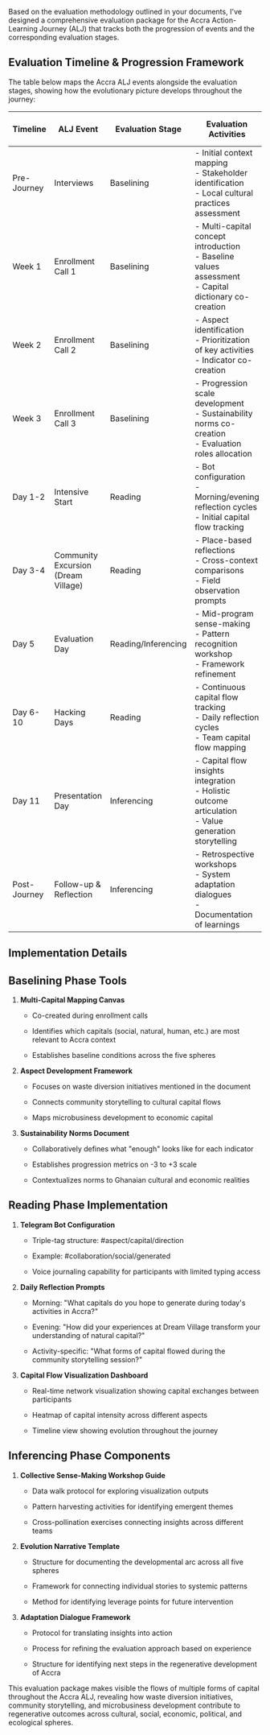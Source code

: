 <ActiveJourneyDisplay/>

Based on the evaluation methodology outlined in your documents, I've designed a comprehensive evaluation package for the Accra Action-Learning Journey (ALJ) that tracks both the progression of events and the corresponding evaluation stages.

## Evaluation Timeline & Progression Framework

The table below maps the Accra ALJ events alongside the evaluation stages, showing how the evolutionary picture develops throughout the journey:

|Timeline|ALJ Event|Evaluation Stage|Evaluation Activities|Evolutionary Picture Development|
|---|---|---|---|---|
|Pre-Journey|Interviews|Baselining|- Initial context mapping  <br>- Stakeholder identification  <br>- Local cultural practices assessment|- Preliminary understanding of local capitals  <br>- Initial mapping of systemic spheres|
|Week 1|Enrollment Call 1|Baselining|- Multi-capital concept introduction  <br>- Baseline values assessment  <br>- Capital dictionary co-creation|- Priority capitals identified  <br>- Cultural sphere baseline narrative drafted|
|Week 2|Enrollment Call 2|Baselining|- Aspect identification  <br>- Prioritization of key activities  <br>- Indicator co-creation|- Aspect-capital matrix developed  <br>- Social and economic sphere baselines drafted|
|Week 3|Enrollment Call 3|Baselining|- Progression scale development  <br>- Sustainability norms co-creation  <br>- Evaluation roles allocation|- Complete baseline across all five spheres  <br>- Evaluation framework finalized|
|Day 1-2|Intensive Start|Reading|- Bot configuration  <br>- Morning/evening reflection cycles  <br>- Initial capital flow tracking|- First patterns of capital flows emerging  <br>- Early insights on team dynamics|
|Day 3-4|Community Excursion (Dream Village)|Reading|- Place-based reflections  <br>- Cross-context comparisons  <br>- Field observation prompts|- Natural capital flows visualized  <br>- Cultural-ecological connections mapped|
|Day 5|Evaluation Day|Reading/Inferencing|- Mid-program sense-making  <br>- Pattern recognition workshop  <br>- Framework refinement|- Capital flow network visualization  <br>- Adaptation recommendations identified|
|Day 6-10|Hacking Days|Reading|- Continuous capital flow tracking  <br>- Daily reflection cycles  <br>- Team capital flow mapping|- Technical-social capital integration patterns  <br>- Innovation-related capital flows identified|
|Day 11|Presentation Day|Inferencing|- Capital flow insights integration  <br>- Holistic outcome articulation  <br>- Value generation storytelling|- Complete capital flow maps  <br>- Cross-sphere evolution patterns identified|
|Post-Journey|Follow-up & Reflection|Inferencing|- Retrospective workshops  <br>- System adaptation dialogues  <br>- Documentation of learnings|- Full evolutionary narrative across spheres  <br>- Long-term impact pathways identified|

## Implementation Details

## Baselining Phase Tools

1. **Multi-Capital Mapping Canvas**
    
    - Co-created during enrollment calls
        
    - Identifies which capitals (social, natural, human, etc.) are most relevant to Accra context
        
    - Establishes baseline conditions across the five spheres
        
2. **Aspect Development Framework**
    
    - Focuses on waste diversion initiatives mentioned in the document
        
    - Connects community storytelling to cultural capital flows
        
    - Maps microbusiness development to economic capital
        
3. **Sustainability Norms Document**
    
    - Collaboratively defines what "enough" looks like for each indicator
        
    - Establishes progression metrics on -3 to +3 scale
        
    - Contextualizes norms to Ghanaian cultural and economic realities
        

## Reading Phase Implementation

1. **Telegram Bot Configuration**
    
    - Triple-tag structure: #aspect/capital/direction
        
    - Example: #collaboration/social/generated
        
    - Voice journaling capability for participants with limited typing access
        
2. **Daily Reflection Prompts**
    
    - Morning: "What capitals do you hope to generate during today's activities in Accra?"
        
    - Evening: "How did your experiences at Dream Village transform your understanding of natural capital?"
        
    - Activity-specific: "What forms of capital flowed during the community storytelling session?"
        
3. **Capital Flow Visualization Dashboard**
    
    - Real-time network visualization showing capital exchanges between participants
        
    - Heatmap of capital intensity across different aspects
        
    - Timeline view showing evolution throughout the journey
        

## Inferencing Phase Components

1. **Collective Sense-Making Workshop Guide**
    
    - Data walk protocol for exploring visualization outputs
        
    - Pattern harvesting activities for identifying emergent themes
        
    - Cross-pollination exercises connecting insights across different teams
        
2. **Evolution Narrative Template**
    
    - Structure for documenting the developmental arc across all five spheres
        
    - Framework for connecting individual stories to systemic patterns
        
    - Method for identifying leverage points for future intervention
        
3. **Adaptation Dialogue Framework**
    
    - Protocol for translating insights into action
        
    - Process for refining the evaluation approach based on experience
        
    - Structure for identifying next steps in the regenerative development of Accra
        

This evaluation package makes visible the flows of multiple forms of capital throughout the Accra ALJ, revealing how waste diversion initiatives, community storytelling, and microbusiness development contribute to regenerative outcomes across cultural, social, economic, political, and ecological spheres.